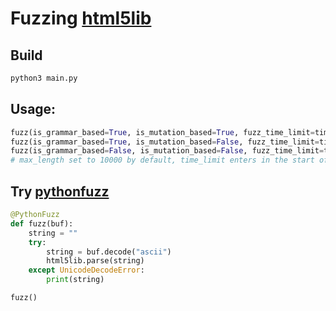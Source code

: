 # Fuzzing [html5lib](https://github.com/html5lib/html5lib-python)

## Build
```bash
python3 main.py
```
## Usage:
```python
fuzz(is_grammar_based=True, is_mutation_based=True, fuzz_time_limit=time_limit, input_max_length=max_length)
fuzz(is_grammar_based=True, is_mutation_based=False, fuzz_time_limit=time_limit, input_max_length=max_length)
fuzz(is_grammar_based=False, is_mutation_based=False, fuzz_time_limit=time_limit, input_max_length=max_length)
# max_length set to 10000 by default, time_limit enters in the start of program
```
## Try [pythonfuzz](https://github.com/fuzzitdev/pythonfuzz)

```python
@PythonFuzz
def fuzz(buf):
    string = ""
    try:
        string = buf.decode("ascii")
        html5lib.parse(string)
    except UnicodeDecodeError:
        print(string)

fuzz()
```
